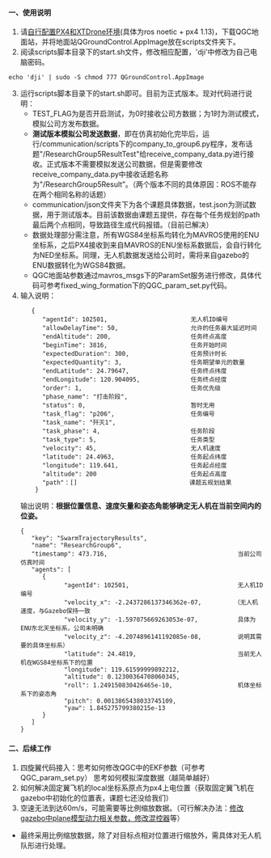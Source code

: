 #### 一、使用说明

1. 请[自行配置PX4和XTDrone环境](https://www.yuque.com/xtdrone/manual_cn/basic_config_13)(具体为ros noetic + px4 1.13)，下载QGC地面站，并将地面站QGroundControl.AppImage放在scripts文件夹下。
2. 阅读scripts脚本目录下的start.sh文件，修改相应配置，'dji'中修改为自己电脑密码。

```
echo 'dji' | sudo -S chmod 777 QGroundControl.AppImage
```

3. 运行scripts脚本目录下的start.sh即可。目前为正式版本。现对代码进行说明：
   - TEST_FLAG为是否开启测试，为0时接收公司方数据；为1时为测试模式，模拟公司方发布数据。
   - **测试版本模拟公司发送数据**，即在仿真初始化完毕后，运行/communication/scripts下的company_to_group6.py程序，发布话题"/ResearchGroup5ResultTest"给receive_company_data.py进行接收。正式版本不需要模拟发送公司数据，但是需要修改receive_company_data.py中接收话题名称为"/ResearchGroup5Result”。（两个版本不同的具体原因：ROS不能存在两个相同名称的话题）
   - communication/json文件夹下为各个课题具体数据，test.json为测试数据，用于测试版本。目前该数据由课题五提供，存在每个任务规划的path最后两个点相同，导致路径生成代码报错。（目前已解决）
   - 数据处理部分需注意，所有WGS84坐标系均转化为MAVROS使用的ENU坐标系，之后PX4接收到来自MAVROS的ENU坐标系数据后，会自行转化为NED坐标系。同理，无人机数据发送给公司时，需将来自gazebo的ENU数据转化为WGS84数据。
   - QGC地面站参数通过mavros_msgs下的ParamSet服务进行修改，具体代码可参考fixed_wing_formation下的QGC_param_set.py代码。
4. 输入说明：
   ```
      {
         "agentId": 102501,                       无人机ID编号
         "allowDelayTime": 50,                    允许的任务最大延迟时间
         "endAltitude": 200,                      任务终点高度
         "beginTime": 3816,                       任务开始时间
         "expectedDuration": 300,                 任务预计时长
         "expectedQuantity": 3,                   任务期望单元的数量
         "endLatitude": 24.79647,                 任务终点纬度
         "endLongitude": 120.904095,              任务终点经度
         "order": 1,                              任务优先级
         "phase_name": "打击阶段",                 
         "status": 0,                             暂时无用
         "task_flag": "p206",                     任务编号
         "task_name": "歼灭1",             
         "task_phase": 4,                         任务阶段   
         "task_type": 5,                          任务类型
         "velocity": 45,                          无人机速度
         "latitude": 24.4963,                     任务起点纬度
         "longitude": 119.641,                    任务起点经度
         "altitude": 200                          任务起点高度
         "path"：[]                               课题五规划结果
       }
   ```
   输出说明：**根据位置信息、速度矢量和姿态角能够确定无人机在当前空间内的位姿。**
   ```
   {
      "key": "SwarmTrajectoryResults",                        
      "name": "ResearchGroup6",          
      "timestamp": 473.716,                                    当前公司仿真时间
      "agents": [
         {
               "agentId": 102501,                              无人机ID编号
               "velocity_x": -2.2437286137346362e-07,         （无人机速度，与Gazebo保持一致
               "velocity_y": -1.597075669263053e-07,           具体为ENU东北天坐标系，公司未明确
               "velocity_z": -4.2074896141192085e-08,          说明其需要的具体坐标系）
               "latitude": 24.4819,                            当前无人机在WGS84坐标系下的位置
               "longitude": 119.61599999892212,
               "altitude": 0.12300364708060345,
               "roll": 1.249150830426465e-10,                  机体坐标系下的姿态角
               "pitch": 0.0013865438033745109,
               "yaw": 1.845275799380215e-13
         }
      ]
   }
   ```


#### 二、后续工作

1. 四旋翼代码接入：思考如何修改QGC中的EKF参数（可参考QGC_param_set.py）     思考如何模拟深度数据（越简单越好）
2. 如何解决固定翼飞机的local坐标系原点为px4上电位置（获取固定翼飞机在gazebo中初始化的位置表，课题七还没给我们）
3. 空速无法到达60m/s，可能需要等比例缩放数据。（可行解决办法：[修改gazebo中plane模型动力相关参数，修改混控器](https://www.yuque.com/xtdrone/manual_cn/control_mapping)等）
 - 最终采用比例缩放数据，除了对目标点相对位置进行缩放外，需具体对无人机队形进行处理。

